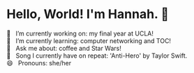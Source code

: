# Hello, World! I'm Hannah. 👋
 
🔭 &nbsp;&nbsp;I’m currently working on: my final year at UCLA!  
🌱 &nbsp;&nbsp;I’m currently learning: computer networking and TOC!  
🌠 &nbsp;&nbsp;Ask me about: coffee and Star Wars!  
🎸 &nbsp;&nbsp;Song I currently have on repeat: 'Anti-Hero' by Taylor Swift.    
😄 &nbsp;&nbsp;Pronouns: she/her   


